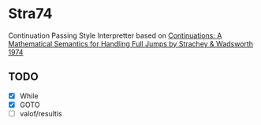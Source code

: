 # Stra74

Continuation Passing Style Interpretter based on [Continuations: A Mathematical Semantics
for Handling Full Jumps by Strachey & Wadsworth 1974](http://web.archive.org/web/20220125052009/https://www.cs.tufts.edu/comp/150FP/archive/christopher-strachey/continuations.pdf)

## TODO

- [x] While
- [x] GOTO
- [ ] valof/resultis
